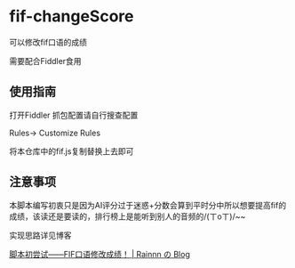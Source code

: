 # fif-changeScore

可以修改fif口语的成绩

需要配合Fiddler食用

## 使用指南

打开Fiddler  抓包配置请自行搜查配置

Rules-> Customize Rules 

将本仓库中的fif.js复制替换上去即可



## 注意事项

本脚本编写初衷只是因为AI评分过于迷惑+分数会算到平时分中所以想要提高fif的成绩，该读还是要读的，排行榜上是能听到别人的音频的/(ㄒoㄒ)/~~



实现思路详见博客

[脚本初尝试——FIF口语修改成绩！ | Rainnn の Blog](https://blog.rainnn.top/article/2999a3ed-3c36-4d96-b740-a664f6aa1302)

